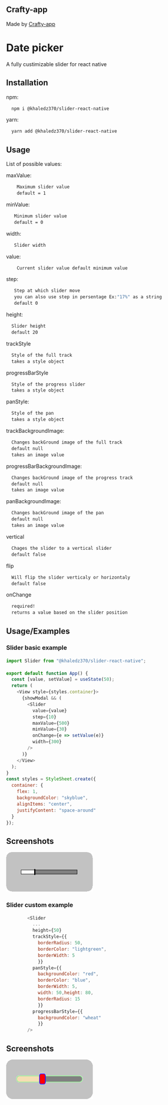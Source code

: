 ## Crafty-app

Made by <a target="_blank" href="https://crafty-app.com"> Crafty-app</a>

# Date picker

A fully custimizable slider for react native

## Installation

npm:

```bash
  npm i @khaledz370/slider-react-native
```

yarn:

```bash
  yarn add @khaledz370/slider-react-native
```

## Usage

List of possible values:

maxValue:

```bash
    Maximum slider value
    default = 1
```

minValue:

```bash
   Minimum slider value
   default = 0
```

width:

```bash
   Slider width
```

value:

```bash
    Current slider value default minimum value
```

step:

```bash
   Step at which slider move
   you can also use step in persentage Ex:"17%" as a string
   default 0
```

height:

```bash
  Slider height
  default 20
```

trackStyle

```bash
  Style of the full track
  takes a style object
```

progressBarStyle

```bash
  Style of the progress slider
  takes a style object
```

panStyle:

```bash
  Style of the pan
  takes a style object
```

trackBackgroundImage:

```bash
  Changes backGround image of the full track
  default null
  takes an image value
```

progressBarBackgroundImage:

```bash
  Changes backGround image of the progress track
  default null
  takes an image value
```

panBackgroundImage:

```bash
  Changes backGround image of the pan
  default null
  takes an image value
```

vertical

```bash
  Chages the slider to a vertical slider
  default false
```

flip

```bash
  Will flip the slider verticaly or horizontaly
  default false
```

onChange

```bash
  required!
  returns a value based on the slider position
```

## Usage/Examples

### Slider basic example

```javascript
import Slider from "@khaledz370/slider-react-native";

export default function App() {
  const [value, setValue] = useState(50);
  return (
    <View style={styles.container}>
      {showModal && (
        <Slider
          value={value}
          step={10}
          maxValue={500}
          minValue={30}
          onChange={e => setValue(e)}
          width={300}
        />
      )}
    </View>
  );
}
const styles = StyleSheet.create({
  container: {
    flex: 1,
    backgroundColor: "skyblue",
    alignItems: "center",
    justifyContent: "space-around"
  }
});
```

## Screenshots

![alt text](https://raw.githubusercontent.com/kz370/myImages/main/sliderBasic.png)

### Slider custom example

```javascript
        <Slider
          ...
          height={50}
          trackStyle={{
            borderRadius: 50,
            borderColor: "lightgreen",
            borderWidth: 5
            }}
          panStyle={{
            backgroundColor: "red",
            borderColor: "blue",
            borderWidth: 5,
            width: 50,height: 80,
            borderRadius: 15
            }}
          progressBarStyle={{
            backgroundColor: "wheat"
            }}
        />
```

## Screenshots

![alt text](https://raw.githubusercontent.com/kz370/myImages/main/sliderCustom.png)
